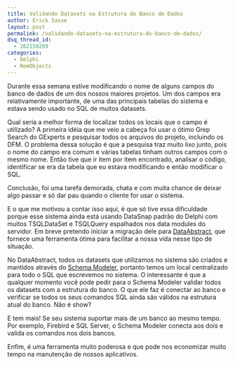 ```yaml
---
title: Validando Datasets na Estrutura do Banco de Dados
author: Erick Sasse
layout: post
permalink: /validando-datasets-na-estrutura-do-banco-de-dados/
dsq_thread_id:
  - 262150289
categories:
  - Delphi
  - RemObjects
---
```

Durante essa semana estive modificando o nome de alguns campos do banco de dados de um dos nossos maiores projetos. Um dos campos era relativamente importante, de uma das principais tabelas do sistema e estava sendo usado no SQL de muitos datasets.

Qual seria a melhor forma de localizar todos os locais que o campo é utilizado? A primeira idéia que me veio a cabeça foi usar o ótimo Grep Search do GExperts e pesquisar todos os arquivos do projeto, incluindo os DFM. O problema dessa solução é que a pesquisa traz muito lixo junto, pois o nome do campo era comum e várias tabelas tinham outros campos com o mesmo nome. Então tive que ir item por item encontrado, analisar o código, identificar se era da tabela que eu estava modificando e então modificar o SQL.

Conclusão, foi uma tarefa demorada, chata e com muita chance de deixar algo passar e só dar pau quando o cliente for usar o sistema.

E o que me motivou a contar isso aqui, é que só tive essa dificuldade porque esse sistema ainda está usando DataSnap padrão do Delphi com muitos TSQLDataSet e TSQLQuery espalhados nos data modules do servidor. Em breve pretendo iniciar a migração dele para [DataAbstract][1], que fornece uma ferramenta ótima para facilitar a nossa vida nesse tipo de situação.

No DataAbstract, todos os datasets que utilizamos no sistema são criados e mantidos através do [Schema Modeler][2], portanto temos um local centralizado para todo o SQL que escrevemos no sistema. O interessante é que a qualquer momento você pode pedir para o Schema Modeler validar todos os datasets com a estrutura do banco. O que ele faz é conectar ao banco e verificar se todos os seus comandos SQL ainda são válidos na estrutura atual do banco. Não é show?

E tem mais! Se seu sistema suportar mais de um banco ao mesmo tempo. Por exemplo, Firebird e SQL Server, o Schema Modeler conecta aos dois e valida os comandos nos dois bancos.

Enfim, é uma ferramenta muito poderosa e que pode nos economizar muito tempo na manutenção de nossos aplicativos.

 [1]: http://www.remobjects.com?da
 [2]: http://www.remobjects.com?da03